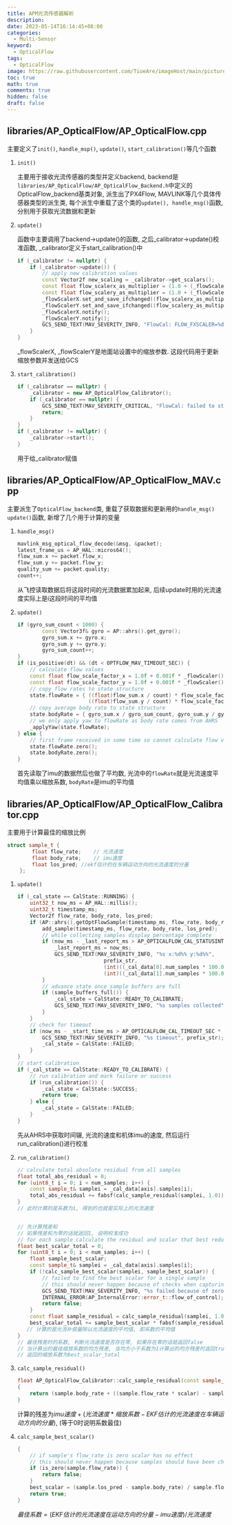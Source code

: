 ```yaml
---
title: APM光流传感器解析
description:
date: 2023-05-14T16:14:45+08:00
categories:
  - Multi-Sensor
keyword:
  - OpticalFlow
tags:
  - OpticalFlow
image: https://raw.githubusercontent.com/TioeAre/imageHost/main/pictures/77816288_p0_master1200.jpg
toc: true
math: true
comments: true
hidden: false
draft: false
---
```




## libraries/AP_OpticalFlow/AP_OpticalFlow.cpp

主要定义了`init()`, `handle_msp()`, `update()`, `start_calibration()`等几个函数

1.   `init()`

     主要用于接收光流传感器的类型并定义backend, backend是`libraries/AP_OpticalFlow/AP_OpticalFlow_Backend.h`中定义的OpticalFlow_backend基类对象, 派生出了PX4Flow, MAVLINK等几个具体传感器类型的派生类, 每个派生中重载了这个类的`update(), handle_msg()`函数, 分别用于获取光流数据和更新

2.   `update()`

     函数中主要调用了backend->update()的函数, 之后_calibrator->update()校准函数, _calibrator定义于start_calibration()中

     ```c++
     if (_calibrator != nullptr) {
         if (_calibrator->update()) {
             // apply new calibration values
             const Vector2f new_scaling = _calibrator->get_scalars();
             const float flow_scalerx_as_multiplier = (1.0 + (_flowScalerX * 0.001)) * new_scaling.x;
             const float flow_scalery_as_multiplier = (1.0 + (_flowScalerY * 0.001)) * new_scaling.y;
             _flowScalerX.set_and_save_ifchanged((flow_scalerx_as_multiplier - 1.0) * 1000.0);
             _flowScalerY.set_and_save_ifchanged((flow_scalery_as_multiplier - 1.0) * 1000.0);
             _flowScalerX.notify();
             _flowScalerY.notify();
             GCS_SEND_TEXT(MAV_SEVERITY_INFO, "FlowCal: FLOW_FXSCALER=%d, FLOW_FYSCALER=%d", (int)_flowScalerX, (int)_flowScalerY);
         }
     }
     ```

     _flowScalerX, _flowScalerY是地面站设置中的缩放参数. 这段代码用于更新缩放参数并发送给GCS

3.   `start_calibration()`

     ```c++
     if (_calibrator == nullptr) {
         _calibrator = new AP_OpticalFlow_Calibrator();
         if (_calibrator == nullptr) {
             GCS_SEND_TEXT(MAV_SEVERITY_CRITICAL, "FlowCal: failed to start");
             return;
         }
     }
     if (_calibrator != nullptr) {
         _calibrator->start();
     }
     ```

     用于给_calibrator赋值

## libraries/AP_OpticalFlow/AP_OpticalFlow_MAV.cpp

主要派生了`OpticalFlow_backend`类, 重载了获取数据和更新用的`handle_msg() update()`函数, 新增了几个用于计算的变量

1.   `handle_msg()`

     ```c++
     mavlink_msg_optical_flow_decode(&msg, &packet);
     latest_frame_us = AP_HAL::micros64();
     flow_sum.x += packet.flow_x;
     flow_sum.y += packet.flow_y;
     quality_sum += packet.quality;
     count++;
     ```

     从飞控读取数据后将这段时间的光流数据累加起来, 后续update时用的光流速度实际上是i这段时间的平均值

2.   `update()`

     ```c++
     if (gyro_sum_count < 1000) {
             const Vector3f& gyro = AP::ahrs().get_gyro();
             gyro_sum.x += gyro.x;
             gyro_sum.y += gyro.y;
             gyro_sum_count++;
     }
     if (is_positive(dt) && (dt < OPTFLOW_MAV_TIMEOUT_SEC)) {
         // calculate flow values
         const float flow_scale_factor_x = 1.0f + 0.001f * _flowScaler().x;
         const float flow_scale_factor_y = 1.0f + 0.001f * _flowScaler().y;
         // copy flow rates to state structure
         state.flowRate = { ((float)flow_sum.x / count) * flow_scale_factor_x * dt,
                            ((float)flow_sum.y / count) * flow_scale_factor_y * dt };
         // copy average body rate to state structure
         state.bodyRate = { gyro_sum.x / gyro_sum_count, gyro_sum.y / gyro_sum_count };
         // we only apply yaw to flowRate as body rate comes from AHRS
         _applyYaw(state.flowRate);
     } else {
         // first frame received in some time so cannot calculate flow values
         state.flowRate.zero();
         state.bodyRate.zero();
     }
     ```

     首先读取了imu的数据然后也做了平均数, 光流中的`flowRate`就是光流速度平均值乘以缩放系数, `bodyRate`是imu的平均值

## libraries/AP_OpticalFlow/AP_OpticalFlow_Calibrator.cpp

主要用于计算最佳的缩放比例

```c++
struct sample_t {
        float flow_rate;	// 光流速度
        float body_rate;	// imu速度
        float los_pred;	//ekf估计的在车辆运动方向的光流速度的分量
    };
```

1.   `update()`

     ```c++
     if (_cal_state == CalState::RUNNING) {
         uint32_t now_ms = AP_HAL::millis();
         uint32_t timestamp_ms;
         Vector2f flow_rate, body_rate, los_pred;
         if (AP::ahrs().getOptFlowSample(timestamp_ms, flow_rate, body_rate, los_pred)) {
             add_sample(timestamp_ms, flow_rate, body_rate, los_pred);
             // while collecting samples display percentage complete
             if (now_ms - _last_report_ms > AP_OPTICALFLOW_CAL_STATUSINTERVAL_SEC * 1000UL) {
                 _last_report_ms = now_ms;
                 GCS_SEND_TEXT(MAV_SEVERITY_INFO, "%s x:%d%% y:%d%%",
                                 prefix_str,
                                 (int)((_cal_data[0].num_samples * 100.0 / AP_OPTICALFLOW_CAL_MAX_SAMPLES)),
                                 (int)((_cal_data[1].num_samples * 100.0 / AP_OPTICALFLOW_CAL_MAX_SAMPLES)));
             }
             // advance state once sample buffers are full
             if (sample_buffers_full()) {
                 _cal_state = CalState::READY_TO_CALIBRATE;
                 GCS_SEND_TEXT(MAV_SEVERITY_INFO, "%s samples collected", prefix_str);
             }
         }
         // check for timeout
         if (now_ms - _start_time_ms > AP_OPTICALFLOW_CAL_TIMEOUT_SEC * 1000UL) {
             GCS_SEND_TEXT(MAV_SEVERITY_INFO, "%s timeout", prefix_str);
             _cal_state = CalState::FAILED;
         }
     }
     // start calibration
     if (_cal_state == CalState::READY_TO_CALIBRATE) {
         // run calibration and mark failure or success
         if (run_calibration()) {
             _cal_state = CalState::SUCCESS;
             return true;
         } else {
             _cal_state = CalState::FAILED;
         }
     }
     ```

     先从AHRS中获取时间辍, 光流的速度和机体imu的速度, 然后运行run_calibration()进行校准

2.   `run_calibration()`

     ```c++
     // calculate total absolute residual from all samples
     float total_abs_residual = 0;
     for (uint8_t i = 0; i < num_samples; i++) {
         const sample_t& samplei = _cal_data[axis].samples[i];
         total_abs_residual += fabsf(calc_sample_residual(samplei, 1.0));
     }
     // 此时计算的是系数为1, 得到的也就是实际上的光流速度


     // 先计算残差和
     // 如果残差和为零的话就返回1, 说明校准成功
     // for each sample calculate the residual and scalar that best reduces the residual
     float best_scalar_total = 0;
     for (uint8_t i = 0; i < num_samples; i++) {
         float sample_best_scalar;
         const sample_t& samplei = _cal_data[axis].samples[i];
         if (!calc_sample_best_scalar(samplei, sample_best_scalar)) {
             // failed to find the best scalar for a single sample
             // this should never happen because of checks when capturing samples
             GCS_SEND_TEXT(MAV_SEVERITY_INFO, "%s failed because of zero flow rate", prefix_str);
             INTERNAL_ERROR(AP_InternalError::error_t::flow_of_control);
             return false;
         }
         const float sample_residual = calc_sample_residual(samplei, 1.0);
         best_scalar_total += sample_best_scalar * fabsf(sample_residual) / total_abs_residual;
     	// 计算的是光流补偿量除以光流速度的平均值, 即系数的平均值
     }
     // 最佳残差时的系数, 判断光流速度是否存在零, 如果存在零的话就返回false
     // 当计算出的最佳缩放系数的均方残差, 当均方小于系数为1计算出的均方残差时返回true (不太理解, 只要系数小于1的话均方肯定也是比他小的呀)
     // 返回的缩放系数为best_scalar_total
     ```

3.   `calc_sample_residual()`

     ```c++
     float AP_OpticalFlow_Calibrator::calc_sample_residual(const sample_t& sample, float scalar) const
     {
         return (sample.body_rate + ((sample.flow_rate * scalar) - sample.los_pred));
     }
     ```

     计算的残差为$imu速度+(光流速度*缩放系数-EKF估计的光流速度在车辆运动方向的分量)$, (等于0时说明系数最佳)

4.   `calc_sample_best_scalar()`

     ```c++
     {
         // if sample's flow_rate is zero scalar has no effect
         // this should never happen because samples should have been checked before being added
         if (is_zero(sample.flow_rate)) {
             return false;
         }
         best_scalar = (sample.los_pred - sample.body_rate) / sample.flow_rate;
         return true;
     }
     ```

     $最佳系数=(EKF估计的光流速度在运动方向的分量-imu速度)/光流速度$
